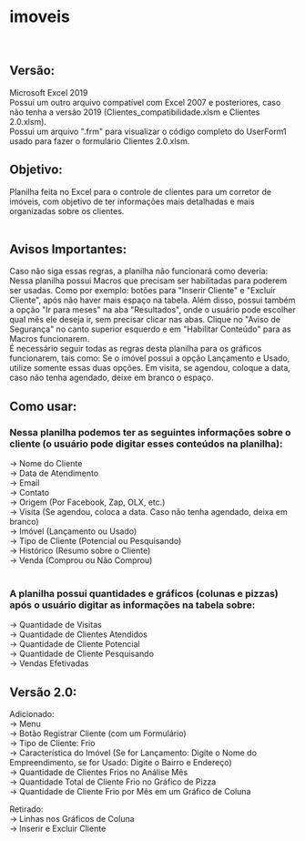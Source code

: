 # imoveis

<br>

## Versão:
Microsoft Excel 2019
<br>
Possui um outro arquivo compatível com Excel 2007 e posteriores, caso não tenha a versão 2019 (Clientes_compatibilidade.xlsm e Clientes 2.0.xlsm). <br>
Possui um arquivo ".frm" para visualizar o código completo do UserForm1 usado para fazer o formulário Clientes 2.0.xlsm.
<br>

## Objetivo: <br>
Planilha feita no Excel para o controle de clientes para um corretor de imóveis, com objetivo de ter informações mais detalhadas e mais organizadas sobre os clientes. <br> <br>


## Avisos Importantes: <br>
Caso não siga essas regras, a planilha não funcionará como deveria: <br>
Nessa planilha possui Macros que precisam ser habilitadas para poderem ser usadas. Como por exemplo: botões para "Inserir Cliente" e "Excluir Cliente", após não haver mais espaço na tabela. Além disso, possui também a opção "Ir para meses" na aba "Resultados", onde o usuário pode escolher qual mês ele deseja ir, sem precisar clicar nas abas. Clique no "Aviso de Segurança" no canto superior esquerdo e em "Habilitar Conteúdo" para as Macros funcionarem.<br>
É necessário seguir todas as regras desta planilha para os gráficos funcionarem, tais como: Se o imóvel possui a opção Lançamento e Usado, utilize somente essas duas opções. Em visita, se agendou, coloque a data, caso não tenha agendado, deixe em branco o espaço. <br>


## Como usar: <br>

### Nessa planilha podemos ter as seguintes informações sobre o cliente (o usuário pode digitar esses conteúdos na planilha): <br>
-> Nome do Cliente <br>
-> Data de Atendimento <br>
-> Email <br>
-> Contato <br>
-> Origem (Por Facebook, Zap, OLX, etc.) <br>
-> Visita (Se agendou, coloca a data. Caso não tenha agendado, deixa em branco) <br>
-> Imóvel (Lançamento ou Usado) <br>
-> Tipo de Cliente (Potencial ou Pesquisando) <br>
-> Histórico (Resumo sobre o Cliente)<br>
-> Venda (Comprou ou Não Comprou) <br>
<br>

### A planilha possui quantidades e gráficos (colunas e pizzas) após o usuário digitar as informações na tabela sobre: <br>
-> Quantidade de Visitas <br>
-> Quantidade de Clientes Atendidos <br>
-> Quantidade de Cliente Potencial <br>
-> Quantidade de Cliente Pesquisando <br>
-> Vendas Efetivadas <br>

## Versão 2.0: <br>
Adicionado: <br>
-> Menu <br>
-> Botão Registrar Cliente (com um Formulário) <br>
-> Tipo de Cliente: Frio <br>
-> Característica do Imóvel (Se for Lançamento: Digite o Nome do Empreendimento, se for Usado: Digite o Bairro e Endereço) <br>
-> Quantidade de Clientes Frios no Análise Mês <br>
-> Quantidade Total de Cliente Frio no Gráfico de Pizza <br>
-> Quantidade de Cliente Frio por Mês em um Gráfico de Coluna <br>

Retirado: <br>
-> Linhas nos Gráficos de Coluna <br>
-> Inserir e Excluir Cliente <br>


